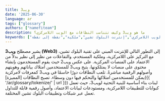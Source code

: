 ```yaml
---
title: ويب3
date: '2025-06-30'
language: ar
tags: ["glossary"]
authors: ["namefiteam"]
description: ما هو ويب3 وكيف تتناسب النطاقات مع الويب اللامركزي؟
keywords: ["ويب3","الويب اللامركزي","إنترنت البلوك تشين","ملكية","نقطة إلى نقطة"]
---
```



يشير مصطلح **ويب3 (Web3)** إلى التطور التالي للإنترنت المبني على تقنية البلوك تشين، مع التركيز على اللامركزية، وملكية المستخدم، والتفاعلات من نظير إلى نظير بدلاً من الاعتماد على المنصات المركزية. على عكس ويب2 حيث يقوم المستخدمون بإنشاء محتوى على منصات لا يمتلكونها، يتيح ويب3 للمستخدمين امتلاك بياناتهم وهويتهم وأصولهم الرقمية مباشرةً. تلعب النطاقات دورًا حاسمًا في ويب3 كمعرفات لامركزية يمكن للمستخدمين امتلاكها والتحكم فيها دون وسطاء. تصبح النطاقات [المميزة]({{ '/ar/glossary/tokenize/' | url }}) لبنات بناء أساسية للبنية التحتية لويب3، حيث تعمل كبوابات للتطبيقات اللامركزية، ومستودعات لبيانات الاعتماد، وأصول رقمية قابلة للتداول تعمل عبر شبكات وتطبيقات البلوك تشين المختلفة.